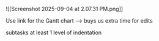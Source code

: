 ![[Screenshot 2025-09-04 at 2.07.31 PM.png]]


Use link for the Gantt chart --> buys us extra time for edits

subtasks at least 1 level of indentation

